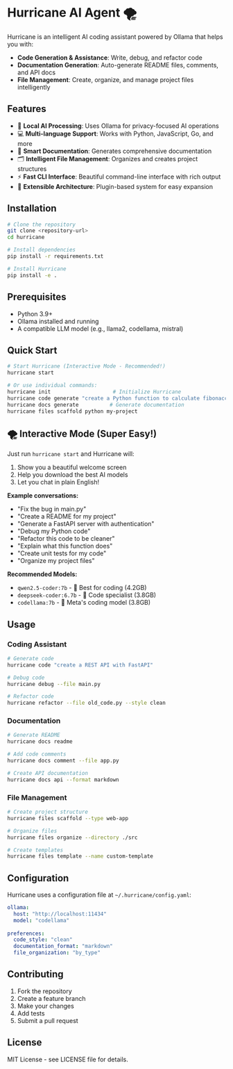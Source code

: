 # Hurricane AI Agent 🌪️

Hurricane is an intelligent AI coding assistant powered by Ollama that helps you with:
- **Code Generation & Assistance**: Write, debug, and refactor code
- **Documentation Generation**: Auto-generate README files, comments, and API docs
- **File Management**: Create, organize, and manage project files intelligently

## Features

- 🤖 **Local AI Processing**: Uses Ollama for privacy-focused AI operations
- 💻 **Multi-language Support**: Works with Python, JavaScript, Go, and more
- 📝 **Smart Documentation**: Generates comprehensive documentation
- 🗂️ **Intelligent File Management**: Organizes and creates project structures
- ⚡ **Fast CLI Interface**: Beautiful command-line interface with rich output
- 🔧 **Extensible Architecture**: Plugin-based system for easy expansion

## Installation

```bash
# Clone the repository
git clone <repository-url>
cd hurricane

# Install dependencies
pip install -r requirements.txt

# Install Hurricane
pip install -e .
```

## Prerequisites

- Python 3.9+
- Ollama installed and running
- A compatible LLM model (e.g., llama2, codellama, mistral)

## Quick Start

```bash
# Start Hurricane (Interactive Mode - Recommended!)
hurricane start

# Or use individual commands:
hurricane init                    # Initialize Hurricane
hurricane code generate "create a Python function to calculate fibonacci"
hurricane docs generate          # Generate documentation
hurricane files scaffold python my-project
```

## 🌪️ Interactive Mode (Super Easy!)

Just run `hurricane start` and Hurricane will:
1. Show you a beautiful welcome screen
2. Help you download the best AI models
3. Let you chat in plain English!

**Example conversations:**
- "Fix the bug in main.py"
- "Create a README for my project"
- "Generate a FastAPI server with authentication"
- "Debug my Python code"
- "Refactor this code to be cleaner"
- "Explain what this function does"
- "Create unit tests for my code"
- "Organize my project files"

**Recommended Models:**
- `qwen2.5-coder:7b` - 🚀 Best for coding (4.2GB)
- `deepseek-coder:6.7b` - 💎 Code specialist (3.8GB)
- `codellama:7b` - 🦙 Meta's coding model (3.8GB)

## Usage

### Coding Assistant
```bash
# Generate code
hurricane code "create a REST API with FastAPI"

# Debug code
hurricane debug --file main.py

# Refactor code
hurricane refactor --file old_code.py --style clean
```

### Documentation
```bash
# Generate README
hurricane docs readme

# Add code comments
hurricane docs comment --file app.py

# Create API documentation
hurricane docs api --format markdown
```

### File Management
```bash
# Create project structure
hurricane files scaffold --type web-app

# Organize files
hurricane files organize --directory ./src

# Create templates
hurricane files template --name custom-template
```

## Configuration

Hurricane uses a configuration file at `~/.hurricane/config.yaml`:

```yaml
ollama:
  host: "http://localhost:11434"
  model: "codellama"
  
preferences:
  code_style: "clean"
  documentation_format: "markdown"
  file_organization: "by_type"
```

## Contributing

1. Fork the repository
2. Create a feature branch
3. Make your changes
4. Add tests
5. Submit a pull request

## License

MIT License - see LICENSE file for details.
